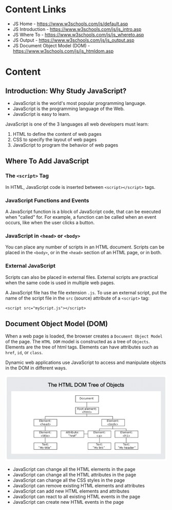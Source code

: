 # Content Links

- JS Home - https://www.w3schools.com/js/default.asp
- JS Introduction - https://www.w3schools.com/js/js_intro.asp
- JS Where To - https://www.w3schools.com/js/js_whereto.asp
- JS Output - https://www.w3schools.com/js/js_output.asp
- JS Document Object Model (DOM) - https://www.w3schools.com/js/js_htmldom.asp

# Content

## Introduction: Why Study JavaScript?

- JavaScript is the world's most popular programming language.
- JavaScript is the programming language of the Web.
- JavaScript is easy to learn.

JavaScript is one of the 3 languages all web developers must learn:

1. HTML to define the content of web pages
2. CSS to specify the layout of web pages
3. JavaScript to program the behavior of web pages

## Where To Add JavaScript

### The `<script>` Tag

In HTML, JavaScript code is inserted between `<script></script>` tags.

### JavaScript Functions and Events

A JavaScript function is a block of JavaScript code, that can be executed when "called" for. For 
example, a function can be called when an event occurs, like when the user clicks a button.

### JavaScript in `<head>` or `<body>`

You can place any number of scripts in an HTML document. Scripts can be placed in the `<body>`, 
or in the `<head>` section of an HTML page, or in both.

### External JavaScript

Scripts can also be placed in external files. External scripts are practical when the same code 
is used in multiple web pages.

A JavaScript file has the file extension `.js`. To use an external script, put the name of the 
script file in the `src` (source) attribute of a `<script>` tag:

```
<script src="myScript.js"></script>
```

## Document Object Model (DOM)


When a web page is loaded, the browser creates a `Document Object Model` of the page. The `HTML DOM` 
model is constructed as a tree of `Objects`. Elements are the tree of html tags. Elements can have 
attributes such as `href`, `id`, or `class`.

Dynamic web applications use JavaScript to access and manipulate objects in the DOM in different ways.
  
![HTML DOM](images/dom.png)

- JavaScript can change all the HTML elements in the page
- JavaScript can change all the HTML attributes in the page
- JavaScript can change all the CSS styles in the page
- JavaScript can remove existing HTML elements and attributes
- JavaScript can add new HTML elements and attributes
- JavaScript can react to all existing HTML events in the page
- JavaScript can create new HTML events in the page